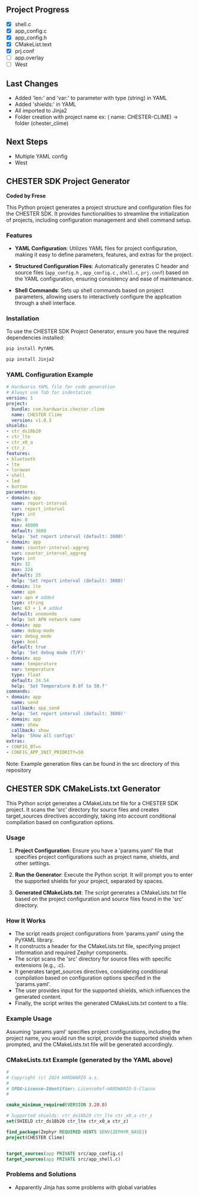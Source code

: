 ## Project Progress
- [x] shell.c
- [x] app_config.c 
- [x] app_config.h
- [x] CMakeList.text
- [x] prj.conf
- [ ] app.overlay
- [ ] West
## Last Changes
- Added 'len:' and 'var:' to parameter with type (string) in YAML
- Added 'shields:' in YAML
- All imported to Jinja2
- Folder creation with project name ex: ( name: CHESTER-CLIME) -> folder (chester_clime)
## Next Steps
- Multiple YAML config
- West
## CHESTER SDK Project Generator

**Coded by Frese**

This Python project generates a project structure and configuration files for the CHESTER SDK. It provides functionalities to streamline the initialization of projects, including configuration management and shell command setup.

### Features

- **YAML Configuration**: Utilizes YAML files for project configuration, making it easy to define parameters, features, and extras for the project.

- **Structured Configuration Files**: Automatically generates C header and source files (`app_config.h` , `app_config.c` , `shell.c`, `prj.conf`) based on the YAML configuration, ensuring consistency and ease of maintenance.

- **Shell Commands**: Sets up shell commands based on project parameters, allowing users to interactively configure the application through a shell interface.

### Installation

To use the CHESTER SDK Project Generator, ensure you have the required dependencies installed:

```bash
pip install PyYAML
```
```bash
pip install Jinja2
```
### YAML Configuration Example

```yaml
# Hardwario YAML file for code generation
# Always use Tab for indentation
version: 1
project:
  bundle: com.hardwario.chester.clime
  name: CHESTER Clime
  version: v1.0.3
shields:
- ctr_ds18b20 
- ctr_lte 
- ctr_x0_a 
- ctr_z
features:
- bluetooth
- lte
- lorawan
- shell
- led
- button
parameters:
- domain: app
  name: report-interval
  var: report_interval
  type: int
  min: 0
  max: 40000  
  default: 3600
  help: 'Set report interval (default: 3600)'
- domain: app
  name: counter-interval-aggreg
  var: counter_interval_aggreg
  type: int
  min: 32
  max: 324  
  default: 25
  help: 'Set report interval (default: 3600)'
- domain: lte
  name: apn
  var: apn # added 
  type: string
  len: 63 + 1 # added
  default: onomondo
  help: Set APN network name
- domain: app
  name: debug-mode
  var: debug_mode
  type: bool
  default: true
  help: 'Set debug mode (T/F)'
- domain: app
  name: temperature
  var: temperature
  type: float
  default: 24.54
  help: 'Set Temperature 0.0f to 50.f'
commands:
- domain: app
  name: send
  callback: app_send
  help: 'Set report interval (default: 3600)'
- domain: app
  name: show
  callback: show
  help: 'Show all configs'
extras:
- CONFIG_BT=n
- CONFIG_APP_INIT_PRIORITY=50
```
Note: Example generation files can be found in the src directory of this repository

## CHESTER SDK CMakeLists.txt Generator

This Python script generates a CMakeLists.txt file for a CHESTER SDK project. It scans the 'src' directory for source files and creates target_sources directives accordingly, taking into account conditional compilation based on configuration options.

### Usage

1. **Project Configuration**: Ensure you have a 'params.yaml' file that specifies project configurations such as project name, shields, and other settings.

2. **Run the Generator**: Execute the Python script. It will prompt you to enter the supported shields for your project, separated by spaces.

3. **Generated CMakeLists.txt**: The script generates a CMakeLists.txt file based on the project configuration and source files found in the 'src' directory.

### How It Works

- The script reads project configurations from 'params.yaml' using the PyYAML library.
- It constructs a header for the CMakeLists.txt file, specifying project information and required Zephyr components.
- The script scans the 'src' directory for source files with specific extensions (e.g., .c).
- It generates target_sources directives, considering conditional compilation based on configuration options specified in the 'params.yaml'.
- The user provides input for the supported shields, which influences the generated content.
- Finally, the script writes the generated CMakeLists.txt content to a file.

### Example Usage

Assuming 'params.yaml' specifies project configurations, including the project name, you would run the script, provide the supported shields when prompted, and the CMakeLists.txt file will be generated accordingly.

### CMakeLists.txt Example (generated by the YAML above)
```cmake
#
# Copyright (c) 2024 HARDWARIO a.s.
#
# SPDX-License-Identifier: LicenseRef-HARDWARIO-5-Clause
#

cmake_minimum_required(VERSION 3.20.0)

# Supported shields: ctr_ds18b20 ctr_lte ctr_x0_a ctr_z 
set(SHIELD ctr_ds18b20 ctr_lte ctr_x0_a ctr_z)

find_package(Zephyr REQUIRED HINTS $ENV{ZEPHYR_BASE})
project(CHESTER Clime)


target_sources(app PRIVATE src/app_config.c)
target_sources(app PRIVATE src/app_shell.c)
```
### Problems and Solutions
- Apparently Jinja has some problems with global variables
